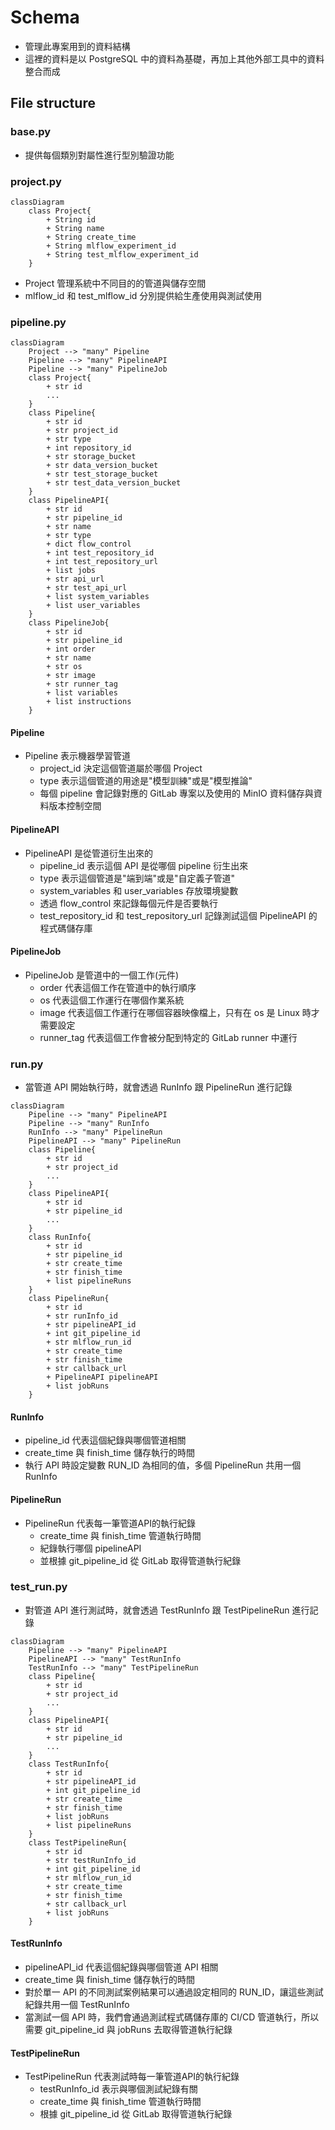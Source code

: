 # Schema
- 管理此專案用到的資料結構
- 這裡的資料是以 PostgreSQL 中的資料為基礎，再加上其他外部工具中的資料整合而成

## File structure
### base.py
- 提供每個類別對屬性進行型別驗證功能

### project.py
```mermaid
classDiagram
    class Project{
        + String id
        + String name
        + String create_time
        + String mlflow_experiment_id
        + String test_mlflow_experiment_id
    }
```
- Project 管理系統中不同目的的管道與儲存空間
- mlflow_id 和 test_mlflow_id 分別提供給生產使用與測試使用

### pipeline.py
```mermaid
classDiagram
    Project --> "many" Pipeline
    Pipeline --> "many" PipelineAPI
    Pipeline --> "many" PipelineJob
    class Project{
        + str id
        ...
    }
    class Pipeline{
        + str id
        + str project_id
        + str type
        + int repository_id
        + str storage_bucket
        + str data_version_bucket
        + str test_storage_bucket
        + str test_data_version_bucket
    }
    class PipelineAPI{
        + str id
        + str pipeline_id
        + str name
        + str type
        + dict flow_control
        + int test_repository_id
        + int test_repository_url
        + list jobs
        + str api_url
        + str test_api_url
        + list system_variables
        + list user_variables
    }
    class PipelineJob{
        + str id
        + str pipeline_id
        + int order
        + str name
        + str os
        + str image
        + str runner_tag
        + list variables
        + list instructions
    }
```
#### Pipeline
- Pipeline 表示機器學習管道
    - project_id 決定這個管道屬於哪個 Project
    - type 表示這個管道的用途是"模型訓練"或是"模型推論"
    - 每個 pipeline 會記錄對應的 GitLab 專案以及使用的 MinIO 資料儲存與資料版本控制空間


#### PipelineAPI
- PipelineAPI 是從管道衍生出來的
    - pipeline_id 表示這個 API 是從哪個 pipeline 衍生出來
    - type 表示這個管道是"端到端"或是"自定義子管道"
    - system_variables 和 user_variables 存放環境變數
    - 透過 flow_control 來記錄每個元件是否要執行
    - test_repository_id 和 test_repository_url 記錄測試這個 PipelineAPI 的程式碼儲存庫

#### PipelineJob
- PipelineJob 是管道中的一個工作(元件)
    - order 代表這個工作在管道中的執行順序
    - os 代表這個工作運行在哪個作業系統
    - image 代表這個工作運行在哪個容器映像檔上，只有在 os 是 Linux 時才需要設定
    - runner_tag 代表這個工作會被分配到特定的 GitLab runner 中運行

### run.py
- 當管道 API 開始執行時，就會透過 RunInfo 跟 PipelineRun 進行記錄

```mermaid
classDiagram
    Pipeline --> "many" PipelineAPI
    Pipeline --> "many" RunInfo
    RunInfo --> "many" PipelineRun
    PipelineAPI --> "many" PipelineRun
    class Pipeline{
        + str id
        + str project_id
        ...
    }
    class PipelineAPI{
        + str id
        + str pipeline_id
        ...
    }
    class RunInfo{
        + str id
        + str pipeline_id
        + str create_time
        + str finish_time
        + list pipelineRuns
    }
    class PipelineRun{
        + str id
        + str runInfo_id
        + str pipelineAPI_id
        + int git_pipeline_id
        + str mlflow_run_id
        + str create_time
        + str finish_time
        + str callback_url
        + PipelineAPI pipelineAPI
        + list jobRuns
    }
```

#### RunInfo
- pipeline_id 代表這個紀錄與哪個管道相關
- create_time 與 finish_time 儲存執行的時間
- 執行 API 時設定變數 RUN_ID 為相同的值，多個 PipelineRun 共用一個 RunInfo

#### PipelineRun
- PipelineRun 代表每一筆管道API的執行紀錄
    - create_time 與 finish_time 管道執行時間
    - 紀錄執行哪個 pipelineAPI
    - 並根據 git_pipeline_id 從 GitLab 取得管道執行紀錄

### test_run.py
- 對管道 API 進行測試時，就會透過 TestRunInfo 跟 TestPipelineRun 進行記錄

```mermaid
classDiagram
    Pipeline --> "many" PipelineAPI
    PipelineAPI --> "many" TestRunInfo
    TestRunInfo --> "many" TestPipelineRun
    class Pipeline{
        + str id
        + str project_id
        ...
    }
    class PipelineAPI{
        + str id
        + str pipeline_id
        ...
    }
    class TestRunInfo{
        + str id
        + str pipelineAPI_id
        + int git_pipeline_id
        + str create_time
        + str finish_time
        + list jobRuns
        + list pipelineRuns
    }
    class TestPipelineRun{
        + str id
        + str testRunInfo_id
        + int git_pipeline_id
        + str mlflow_run_id
        + str create_time
        + str finish_time
        + str callback_url
        + list jobRuns
    }
```

#### TestRunInfo
- pipelineAPI_id 代表這個紀錄與哪個管道 API 相關
- create_time 與 finish_time 儲存執行的時間
- 對於單一 API 的不同測試案例結果可以通過設定相同的 RUN_ID，讓這些測試紀錄共用一個 TestRunInfo
- 當測試一個 API 時，我們會通過測試程式碼儲存庫的 CI/CD 管道執行，所以需要 git_pipeline_id 與 jobRuns 去取得管道執行紀錄

#### TestPipelineRun
- TestPipelineRun 代表測試時每一筆管道API的執行紀錄
    - testRunInfo_id 表示與哪個測試紀錄有關
    - create_time 與 finish_time 管道執行時間
    - 根據 git_pipeline_id 從 GitLab 取得管道執行紀錄